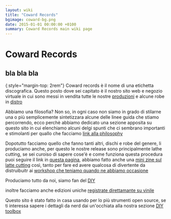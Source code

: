 ```yaml
---
layout: wiki
title: "Coward Records"
bgimage: coward-bg.png
date: 2015-01-01 00:00:00 +0100
summary: Coward Records main wiki page
---
```


# Coward Records
## bla bla bla

{:style="margin-top: 2rem"}
Coward records è il nome di una etichetta discografica. Questo posto dove sei capitato è il nostro sito web e negozio virtuale in cui sono messi in vendita tutte le nostre [produzioni](/releases) e alcune robe in [distro](/releases/#distro)

Abbiamo una filosofia? Non so, in ogni caso non siamo in grado di stilarne una o più semplicemente sintetizzara alcune delle linee guida che stiamo percorrendo, ecco perchè abbiamo dedicato una sezione apposita su questo sito in cui elenchiamo alcuni delgi spunti che ci sembrano importanti e stimolanti per quallo che facciamo [link alla philosophy](/philosophy)

Dopotutto facciamo quello che fanno tanti altri, dischi e robe del genere, li produciamo anche, per questo le nostre release sono principalmente lathe cutting, se sei curoiso di sapere cose'è e come funziona questa procedura puoi seguire il link in [questa pagina](/lathecutting), abbiamo fatto anche una [mini zine sul latte cutting](/lathecuttingzine) così, tanto per fare ed avere qualcosa di divertente da distruibuitr ai [workshop che teniamo quando ne abbiamo occasione](/workshop)

Produciamo tutto da noi, siamo fan del [DIY](/diytoolbox) 

inoltre facciamo anche edizioni uniche [registrate direttamante su vinile](/directtodisc)

Questo sito è stato fatto in casa usando per lo più strumenti open source, se ti interessa sapere i dettagli da nerd dai un'occhiata alla nostra sezione  [DIY toolbox](/diytoolbox) 